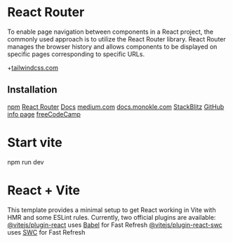 # React Router
To enable page navigation between components in a React project, the commonly used approach is to utilize the React Router library. React Router manages the browser history and allows components to be displayed on specific pages corresponding to specific URLs.

+[tailwindcss.com](https://tailwindcss.com/)

## Installation
[npm](https://www.npmjs.com/package/react-router-dom)
[React Router](https://reactrouter.com/)
[Docs](https://reactrouter.com/docs/en/v6/getting-started/overview)
[medium.com](https://medium.com/@kentcdodds/using-react-router-v6-with-typescript-and-storybook-8c0e7a0f7e5)
[docs.monokle.com](https://docs.monokle.com/docs/react-router-v6)
[StackBlitz](https://stackblitz.com/github/kentcdodds/react-router-v6)
[GitHub](https://github.com/kentcdodds/react-router-v6)
[info page](https://medium.com/@muhammedbalkaya/to-enable-page-navigation-between-components-in-a-react-project-the-commonly-used-approach-is-to-b75594ec2460)
[freeCodeCamp](https://www.freecodecamp.org/news/how-to-use-react-router-version-6/)

# Start vite
npm run dev

# React + Vite

This template provides a minimal setup to get React working in Vite with HMR and some ESLint rules.
Currently, two official plugins are available:
[@vitejs/plugin-react](https://github.com/vitejs/vite-plugin-react/blob/main/packages/plugin-react/README.md) uses [Babel](https://babeljs.io/) for Fast Refresh
[@vitejs/plugin-react-swc](https://github.com/vitejs/vite-plugin-react-swc) uses [SWC](https://swc.rs/) for Fast Refresh
